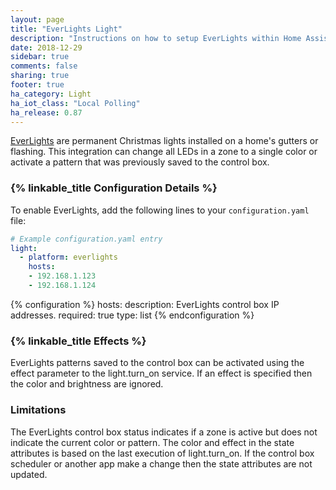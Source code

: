 ```yaml
---
layout: page
title: "EverLights Light"
description: "Instructions on how to setup EverLights within Home Assistant."
date: 2018-12-29
sidebar: true
comments: false
sharing: true
footer: true
ha_category: Light
ha_iot_class: "Local Polling"
ha_release: 0.87
---
```


[EverLights](https://myeverlights.com/) are permanent Christmas lights installed on a home's gutters or flashing. This integration can change all LEDs in a zone to a single color or activate a pattern that was previously saved to the control box.

### {% linkable_title Configuration Details %}

To enable EverLights, add the following lines to your `configuration.yaml` file:

```yaml
# Example configuration.yaml entry
light:
  - platform: everlights
    hosts:
    - 192.168.1.123
    - 192.168.1.124
```

{% configuration %}
hosts:
  description: EverLights control box IP addresses.
  required: true
  type: list
{% endconfiguration %}

### {% linkable_title Effects %}

EverLights patterns saved to the control box can be activated using the effect parameter to the light.turn_on service. If an effect is specified then the color and brightness are ignored.

### Limitations

The EverLights control box status indicates if a zone is active but does not indicate the current color or pattern. The color and effect in the state attributes is based on the last execution of light.turn_on. If the control box scheduler or another app make a change then the state attributes are not updated.

